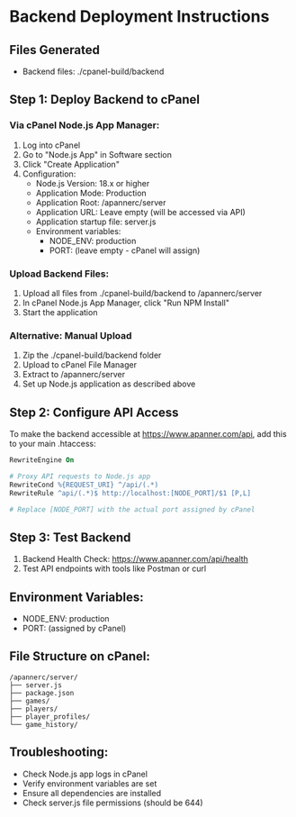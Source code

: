 
# Backend Deployment Instructions

## Files Generated
- Backend files: ./cpanel-build/backend

## Step 1: Deploy Backend to cPanel

### Via cPanel Node.js App Manager:
1. Log into cPanel
2. Go to "Node.js App" in Software section
3. Click "Create Application"
4. Configuration:
   - Node.js Version: 18.x or higher
   - Application Mode: Production
   - Application Root: /apannerc/server
   - Application URL: Leave empty (will be accessed via API)
   - Application startup file: server.js
   - Environment variables:
     - NODE_ENV: production
     - PORT: (leave empty - cPanel will assign)

### Upload Backend Files:
1. Upload all files from ./cpanel-build/backend to /apannerc/server
2. In cPanel Node.js App Manager, click "Run NPM Install"
3. Start the application

### Alternative: Manual Upload
1. Zip the ./cpanel-build/backend folder
2. Upload to cPanel File Manager
3. Extract to /apannerc/server
4. Set up Node.js application as described above

## Step 2: Configure API Access

To make the backend accessible at https://www.apanner.com/api, add this to your main .htaccess:

```apache
RewriteEngine On

# Proxy API requests to Node.js app
RewriteCond %{REQUEST_URI} ^/api/(.*)
RewriteRule ^api/(.*)$ http://localhost:[NODE_PORT]/$1 [P,L]

# Replace [NODE_PORT] with the actual port assigned by cPanel
```

## Step 3: Test Backend

1. Backend Health Check: https://www.apanner.com/api/health
2. Test API endpoints with tools like Postman or curl

## Environment Variables:
- NODE_ENV: production
- PORT: (assigned by cPanel)

## File Structure on cPanel:
```
/apannerc/server/
├── server.js
├── package.json
├── games/
├── players/
├── player_profiles/
└── game_history/
```

## Troubleshooting:
- Check Node.js app logs in cPanel
- Verify environment variables are set
- Ensure all dependencies are installed
- Check server.js file permissions (should be 644)
